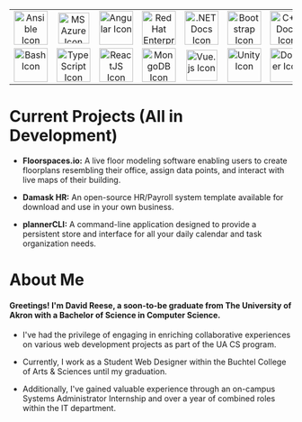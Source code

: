 <link rel="stylesheet" href="https://cdn.jsdelivr.net/gh/devicons/devicon@v2.15.1/devicon.min.css">
<table align="center">
  <tr>
        <td align="center" width="100">
      <a href="https://www.ansible.com/" title="Ansible">
        <img src="https://cdn.jsdelivr.net/gh/devicons/devicon/icons/ansible/ansible-original.svg" width="60" height="60" alt="Ansible Icon"/>
      </a>
    </td>
      <td align="center" width="100">
      <a href="https://azure.microsoft.com/en-us/" title="MS Azure">
        <img src="https://cdn.jsdelivr.net/gh/devicons/devicon/icons/azure/azure-original.svg" width="55" height="55" alt="MS Azure Icon"/>
      </a>
    </td>
    <td align="center" width="100">
      <a href="https://angular.io/" title="Angular">
        <img src="https://cdn.jsdelivr.net/gh/devicons/devicon/icons/angularjs/angularjs-original.svg" width="60" height="60" alt="Angular Icon"/>
      </a>
    </td>
    <td align="center" width="100">
      <a href="https://www.redhat.com/en/technologies/linux-platforms/enterprise-linux" title="Red Hat Enterprise Linux">
        <img src="https://cdn.jsdelivr.net/gh/devicons/devicon/icons/redhat/redhat-original.svg" width="60" height="60" alt="Red Hat Enterprise Linux Icon"/>
      </a>
    </td>
    <td align="center" width="100">
      <a href="https://learn.microsoft.com/en-us/dotnet/core/introduction" title=".NET Docs">
        <img src="https://cdn.jsdelivr.net/gh/devicons/devicon/icons/dotnetcore/dotnetcore-original.svg" width="60" height="60" alt=".NET Docs Icon"/>
      </a>
    </td>
    <td align="center" width="100">
      <a href="https://getbootstrap.com/docs/4.0/getting-started/introduction/" title="Bootstrap">
        <img src="https://cdn.jsdelivr.net/gh/devicons/devicon@latest/icons/bootstrap/bootstrap-original.svg" width="60" height="60" alt="Bootstrap Icon"/>
      </a>
    </td>
    <td align="center" width="100">
      <a href="https://en.cppreference.com/w/" title="C++ Docs">
        <img src="https://cdn.jsdelivr.net/gh/devicons/devicon/icons/cplusplus/cplusplus-original.svg" width="60" height="60" alt="C++ Docs Icon"/>
      </a>
    </td>
  </tr>
  <tr>
    <td align="center" width="100">
      <a href="https://www.gnu.org/software/bash/manual/html_node/index.html" title="Bash">
        <img src="https://cdn.jsdelivr.net/gh/devicons/devicon/icons/bash/bash-original.svg" width="60" height="60" alt="Bash Icon"/>
      </a>
    </td>
    <td align="center" width="100">
      <a href="https://www.typescriptlang.org/" title="TypeScript">
        <img src="https://cdn.jsdelivr.net/gh/devicons/devicon/icons/typescript/typescript-original.svg" width="60" height="60" alt="TypeScript Icon"/>
      </a>
    </td>
    <td align="center" width="100">
      <a href="https://react.dev/" title="ReactJS">
        <img src="https://cdn.jsdelivr.net/gh/devicons/devicon/icons/react/react-original.svg" width="60" height="60" alt="ReactJS Icon"/>
      </a>
    </td>
    <td align="center" width="100">
      <a href="https://www.mongodb.com/" title="MongoDB">
        <img src="https://cdn.jsdelivr.net/gh/devicons/devicon/icons/mongodb/mongodb-original.svg" width="60" height="60" alt="MongoDB Icon"/>
      </a>
    </td>
    <td align="center" width="100">
      <a href="https://vuejs.org/guide/essentials/application" title="Vue.js">
        <img src="https://cdn.jsdelivr.net/gh/devicons/devicon@latest/icons/vuejs/vuejs-original.svg" width="55" height="55" alt="Vue.js Icon"/>
      </a>
    </td>
    <td align="center" width="100">
      <a href="https://unity.com/" title="Unity">
        <img src="https://cdn.jsdelivr.net/gh/devicons/devicon/icons/unity/unity-original.svg" width="60" height="60" alt="Unity Icon"/>
      </a>
    </td>
    <td align="center" width="100">
      <a href="https://www.docker.com/" title="Docker">
        <img src="https://cdn.jsdelivr.net/gh/devicons/devicon/icons/docker/docker-original.svg" width="60" height="60" alt="Docker Icon"/>
      </a>
    </td>
  </tr>
</table>

# Current Projects (All in Development)

- **Floorspaces.io:** A live floor modeling software enabling users to create floorplans resembling their office, assign data points, and interact with live maps of their building.
  
- **Damask HR:** An open-source HR/Payroll system template available for download and use in your own business.
  
- **plannerCLI:** A command-line application designed to provide a persistent store and interface for all your daily calendar and task organization needs.

# About Me

#### Greetings! I'm David Reese, a soon-to-be graduate from The University of Akron with a Bachelor of Science in Computer Science. 

- I've had the privilege of engaging in enriching collaborative experiences on various web development projects as part of the UA CS program.
  
- Currently, I work as a Student Web Designer within the Buchtel College of Arts & Sciences until my graduation.
  
- Additionally, I've gained valuable experience through an on-campus Systems Administrator Internship and over a year of combined roles within the IT department.

